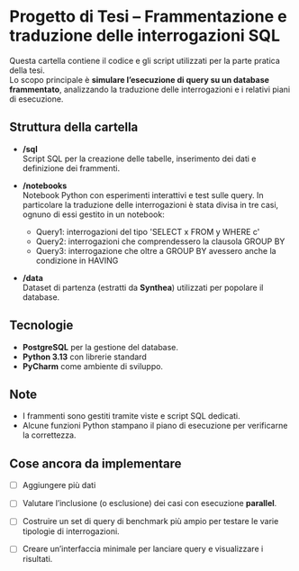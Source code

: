 # Progetto di Tesi – Frammentazione e traduzione delle interrogazioni SQL

Questa cartella contiene il codice e gli script utilizzati per la parte pratica della tesi.  
Lo scopo principale è **simulare l’esecuzione di query su un database frammentato**, analizzando la traduzione delle interrogazioni e i relativi piani di esecuzione.

## Struttura della cartella
- **/sql**  
  Script SQL per la creazione delle tabelle, inserimento dei dati e definizione dei frammenti.
  
- **/notebooks**  
  Notebook Python con esperimenti interattivi e test sulle query. In particolare la traduzione delle interrogazioni è stata divisa in tre casi, ognuno di essi gestito in un notebook:
  - Query1: interrogazioni del tipo 'SELECT x FROM y WHERE c'
  - Query2: interrogazioni che comprendessero la clausola GROUP BY
  - Query3: interrogazione che oltre a GROUP BY avessero anche la condizione in HAVING

- **/data**  
  Dataset di partenza (estratti da **Synthea**) utilizzati per popolare il database.

## Tecnologie
- **PostgreSQL** per la gestione del database.
- **Python 3.13** con librerie standard 
- **PyCharm** come ambiente di sviluppo.

## Note  
- I frammenti sono gestiti tramite viste e script SQL dedicati.  
- Alcune funzioni Python stampano il piano di esecuzione per verificarne la correttezza.

## Cose ancora da implementare
- [ ] Aggiungere più dati  
- [ ] Valutare l’inclusione (o esclusione) dei casi con esecuzione **parallel**.  
- [ ] Costruire un set di query di benchmark più ampio per testare le varie tipologie di interrogazioni.  
- [ ] Creare un’interfaccia minimale per lanciare query e visualizzare i risultati.  


